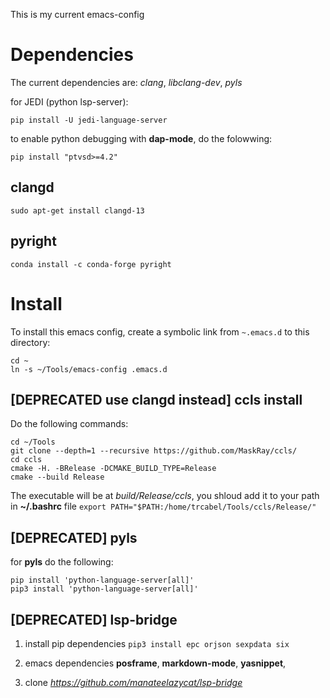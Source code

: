 This is my current emacs-config

# Dependencies

The current dependencies are: *clang*, *libclang-dev*, *pyls*

for JEDI (python lsp-server):
```
pip install -U jedi-language-server
```
to enable python debugging with **dap-mode**, do the folowwing:
```
pip install "ptvsd>=4.2"
```

## clangd
`sudo apt-get install clangd-13`

## pyright
`conda install -c conda-forge pyright`

# Install
To install this emacs config, create a symbolic link from `~.emacs.d` to this directory:

```
cd ~
ln -s ~/Tools/emacs-config .emacs.d
```

## [DEPRECATED use clangd instead] ccls install

Do the following commands:

```
cd ~/Tools
git clone --depth=1 --recursive https://github.com/MaskRay/ccls/
cd ccls
cmake -H. -BRelease -DCMAKE_BUILD_TYPE=Release
cmake --build Release
```

The executable will be at *build/Release/ccls*, you shloud add it to your path in **~/.bashrc** file
`export PATH="$PATH:/home/trcabel/Tools/ccls/Release/"`

## [DEPRECATED] pyls

for **pyls** do the following:
```
pip install 'python-language-server[all]'
pip3 install 'python-language-server[all]'
```

## [DEPRECATED] lsp-bridge

1. install pip dependencies
 `pip3 install epc orjson sexpdata six`

2. emacs dependencies **posframe**, **markdown-mode**, **yasnippet**,

3. clone *https://github.com/manateelazycat/lsp-bridge*
